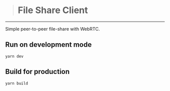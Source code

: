> # File Share Client

---

Simple peer-to-peer file-share with WebRTC.

## Run on development mode

```
yarn dev
```

## Build for production

```
yarn build
```
